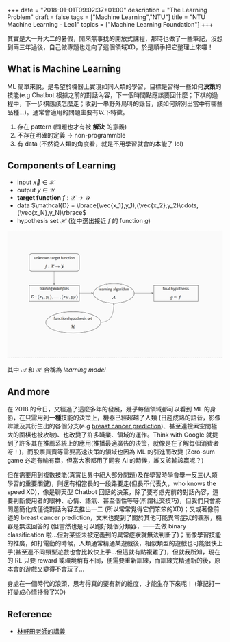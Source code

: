 +++
date = "2018-01-01T09:02:37+01:00"
description = "The Learning Problem"
draft = false
tags = ["Machine Learning","NTU"]
title =  "NTU Machine Learning - Lec1"
topics = ["Machine Learning Foundation"]
+++

其實是大一升大二的暑假，閒來無事找的開放式課程，那時也做了一些筆記，沒想到兩三年過後，自己做專題也走向了這個領域XD，於是順手把它整理上來囉！

<!--more-->

## What is Machine Learning

ML 簡單來說，是希望於機器上實現如同人類的學習，目標是習得一些如何**決策**的技能(e.g Chatbot 根據之前的對話內容，下一個時間點應該要回什麼；下棋的過程中，下一步棋應該怎麼走；收到一串野外鳥叫的錄音，該如何辨別出當中有哪些品種...)。通常會適用的問題主要有以下特徵。

1. 存在 pattern (問題也才有被 **解決** 的意義)
2. 不存在明確的定義 <span>$\rightarrow$</span> non-programmble
3. 有 data (不然從人類的角度看，就是不用學習就會的本能了 lol)



## Components of Learning

* input <span>$\vec{x} \in \mathcal{X}$</span>
* output <span>$y \in \mathcal{Y}$</span>
* **target function** <span>$f: \mathcal{X} \rightarrow \mathcal{Y}$</span>
* data <span>$\mathcal{D} = \lbrace(\vec{x_1},y_1),(\vec{x_2},y_2)\cdots,(\vec{x_N},y_N)\rbrace$</span>
* hypothesis set <span>$\mathcal{H}$</span> (從中選出接近 <span>$f$</span> 的 function <span>$g$</span>)

<img src="/img/post/ml-arch.png" width="800px">

其中 <span>$\mathcal{A}$</span> 和 <span>$\mathcal{H}$</span> 合稱為 *learning model*

## And more

在 2018 的今日，又經過了這麼多年的發展，幾乎每個領域都可以看到 ML 的身影，在只需用到**一種**技能的決策上，機器已經超越了人類 (日趨成熟的語音，影像辨識及其衍生出的各個分支(e.g [breast cancer prediction](https://research.googleblog.com/2017/03/assisting-pathologists-in-detecting.html))、甚至連搜索空間極大的圍棋也被攻破)、也改變了許多職業、領域的運作。Think with Google 就提到了許多其在推薦系統上的應用(推播最適廣告的決策，就像是在了解每個消費者呀！)，而股票買賣等需要高速決策的領域也因為 ML 的引進而改變 (Zero-sum game 必定有輸有贏，但當大家都用了同套 AI 的時候，誰又該輸該贏呢？)

但在需要用到複數技能(真實世界中絕大部分問題)及在學習時學會舉一反三(人類學習的重要關鍵)，則還有相當長的一段路要走(但長不代表久，who knows the speed XD)，像是聊天型 Chatbot 回話的決策，除了要考慮先前的對話內容，還要判斷使用者的眼神、心情、語氣、甚至個性等等(所謂社交技巧)，但我們只會將問題簡化成僅從對話內容去推出一二 (所以常常覺得它們笨笨的XD)；又或著像前述的 breast cancer prediction，文末也提到了關於其他可能異常症狀的觀察，機器是無法回答的 (但當然也是可以跑好幾個分類器，一一去做 binary classification 啦...但對某些未被定義到的異常症狀就無法判斷了)；而像學習技能的推廣，如打電動的時候，人類通常精通某遊戲後，相似類型的遊戲也可能很快上手(甚至連不同類型遊戲也會比較快上手...但這就有點複雜了)，但就我所知，現在的 RL 只要 reward 或環境稍有不同，便需要重新訓練，而訓練完精通新的後，原本會的遊戲又變得不會玩了...

身處在一個時代的浪頭，思考得真的要有新的維度，才能生存下來呢！ (筆記打一打變成心情抒發了XD)

## Reference

* [林軒田老師的講義](https://www.csie.ntu.edu.tw/~htlin/course/ml15fall/doc/01_handout.pdf)
